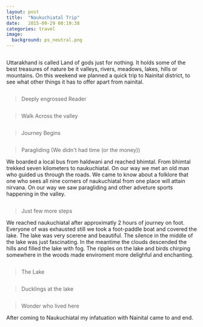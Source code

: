 ```yaml
---
layout: post
title:  "Naukuchiatal Trip"
date:   2015-09-29 00:19:38
categories: travel
image:
  background: ps_neutral.png
---
```

<img src="http://i.imgur.com/tDefHql.jpg" alt="">

Uttarakhand is called Land of gods just for nothing. It holds some of the best treasures of nature be it valleys, rivers, meadows, lakes, hills or mountains. On this weekend we planned a quick trip to Nainital district, to see what other things it has to offer apart from nainital. 

<img src="http://i.imgur.com/pKxPQeX.jpg" alt="">

>Deeply engrossed Reader

<img src="http://i.imgur.com/wxViAkF.png" alt="">

>Walk Across the valley

<img src="http://i.imgur.com/zJPUXFM.jpg" alt="">	

>Journey Begins

<img src="http://i.imgur.com/XqXaI2O.jpg" alt="">

>Paragliding (We didn't had time (or the money))

We boarded a local bus from haldwani and reached bhimtal. From bhimtal trekked seven kilometers to naukuchiatal. On our way we met an old man who guided us through the roads. We came to know about a folklore that one who sees all nine corners of naukuchiatal from one place will attain nirvana. On our way we saw paragliding and other adveture sports happening in the valley. 

<img src="http://i.imgur.com/BgKGh3z.jpg" alt="">

>Just few more steps

We reached naukuchiatal after approximatly 2 hours of journey on foot. Everyone of was exhausted still we took a foot-paddle boat and covered the lake. The lake was very scerene and beautiful. The silence in the middle of the lake was just fascinating. In the meantime the clouds descended the hills and filled the lake with fog. The ripples on the lake and birds chirping somewhere in the woods made enviroment more delighful and enchanting.

<img src="http://i.imgur.com/WTAAvrF.jpg" alt="">

>The Lake 

<img src="http://i.imgur.com/BDpT1kv.jpg" alt="">

>Ducklings at the lake

<img src="http://i.imgur.com/prXLp1h.jpg" alt="">

>Wonder who lived here

After coming to Naukuchiatal my infatuation with Nainital came to and end.
